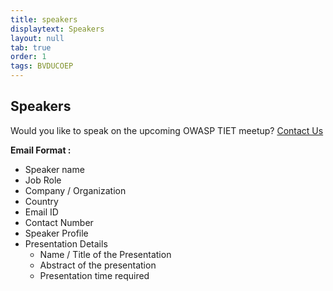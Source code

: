 ```yaml
---
title: speakers
displaytext: Speakers
layout: null
tab: true
order: 1
tags: BVDUCOEP
---
```


## Speakers

Would you like to speak on the upcoming OWASP TIET meetup? [Contact Us](mailto:prajit.sengupta@owasp.org)

**Email Format :**

- Speaker name
- Job Role
- Company / Organization
- Country
- Email ID
- Contact Number
- Speaker Profile
- Presentation Details
    - Name / Title of the Presentation
    - Abstract of the presentation
    - Presentation time required
